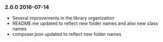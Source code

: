 ### 2.0.0 2016-07-14

* Several improvements in the library organization
* README.me updated to reflect new folder names and also new class names
* composer.json updated to reflect new folder names